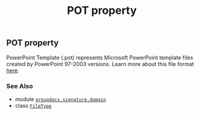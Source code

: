﻿---
title: POT property
second_title: GroupDocs.Signature for Python via .NET API References
description: 
type: docs
url: /python-net/groupdocs.signature.domain/filetype/pot/
is_root: false
weight: 380
---

## POT property


PowerPoint Template (.pot) represents Microsoft PowerPoint template files created by PowerPoint 97-2003 versions. 
Learn more about this file format [here](https://wiki.fileformat.com/presentation/pot).

### See Also
* module [`groupdocs.signature.domain`](../../)
* class [`FileType`](/signature/python-net/groupdocs.signature.domain/filetype)
